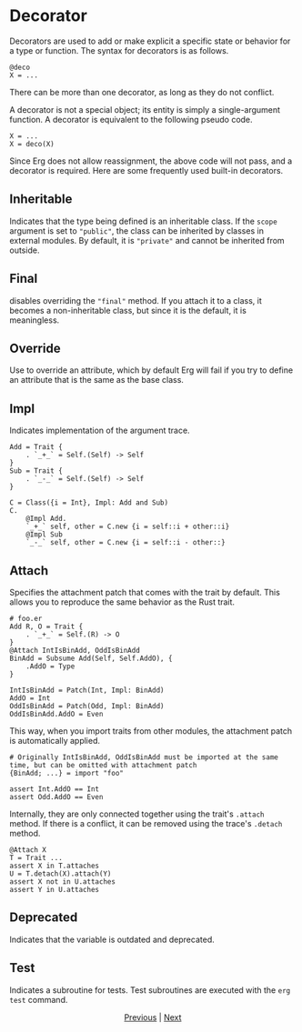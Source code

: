 # Decorator

Decorators are used to add or make explicit a specific state or behavior for a type or function.
The syntax for decorators is as follows.

```erg
@deco
X = ...
```

There can be more than one decorator, as long as they do not conflict.

A decorator is not a special object; its entity is simply a single-argument function. A decorator is equivalent to the following pseudo code.

```erg
X = ...
X = deco(X)
```

Since Erg does not allow reassignment, the above code will not pass, and a decorator is required.
Here are some frequently used built-in decorators.

## Inheritable

Indicates that the type being defined is an inheritable class. If the `scope` argument is set to `"public"`, the class can be inherited by classes in external modules. By default, it is `"private"` and cannot be inherited from outside.

## Final

disables overriding the `"final"` method. If you attach it to a class, it becomes a non-inheritable class, but since it is the default, it is meaningless.

## Override

Use to override an attribute, which by default Erg will fail if you try to define an attribute that is the same as the base class.

## Impl

Indicates implementation of the argument trace.

```erg
Add = Trait {
    . `_+_` = Self.(Self) -> Self
}
Sub = Trait {
    . `_-_` = Self.(Self) -> Self
}

C = Class({i = Int}, Impl: Add and Sub)
C.
    @Impl Add.
    `_+_` self, other = C.new {i = self::i + other::i}
    @Impl Sub
    `_-_` self, other = C.new {i = self::i - other::}
```

## Attach

Specifies the attachment patch that comes with the trait by default.
This allows you to reproduce the same behavior as the Rust trait.

```erg
# foo.er
Add R, O = Trait {
    . `_+_` = Self.(R) -> O
}
@Attach IntIsBinAdd, OddIsBinAdd
BinAdd = Subsume Add(Self, Self.AddO), {
    .AddO = Type
}

IntIsBinAdd = Patch(Int, Impl: BinAdd)
AddO = Int
OddIsBinAdd = Patch(Odd, Impl: BinAdd)
OddIsBinAdd.AddO = Even
```

This way, when you import traits from other modules, the attachment patch is automatically applied.

```erg
# Originally IntIsBinAdd, OddIsBinAdd must be imported at the same time, but can be omitted with attachment patch
{BinAdd; ...} = import "foo"

assert Int.AddO == Int
assert Odd.AddO == Even
```

Internally, they are only connected together using the trait's `.attach` method. If there is a conflict, it can be removed using the trace's `.detach` method.

```erg
@Attach X
T = Trait ...
assert X in T.attaches
U = T.detach(X).attach(Y)
assert X not in U.attaches
assert Y in U.attaches
```

## Deprecated

Indicates that the variable is outdated and deprecated.

## Test

Indicates a subroutine for tests. Test subroutines are executed with the `erg test` command.

<p align='center'>
    <a href='. /28_spread_syntax.md'>Previous</a> | <a href='. /30_error_handling.md'>Next</a>
</p>

